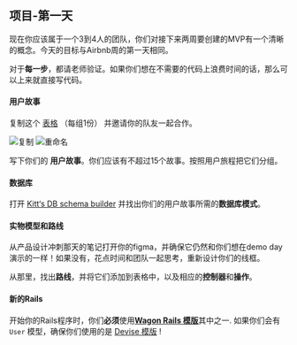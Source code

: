 ## 项目-第一天

现在你应该属于一个3到4人的团队，你们对接下来两周要创建的MVP有一个清晰的概念。今天的目标与Airbnb周的第一天相同。

对于**每一步**，都请老师验证。如果你们想在不需要的代码上浪费时间的话，那么可以上来就直接写代码。

#### 用户故事
复制这个 [表格](https://docs.google.com/spreadsheets/d/1_q-wwWiWUY5VL0gZVtqWIidWEtfwhX8FHEbwaW0LuFI/edit?usp=sharing) （每组1份） 并邀请你的队友一起合作。

![复制](https://raw.githubusercontent.com/lewagon/fullstack-images/master/rails/user-stories/duplicate.png)
![重命名](https://raw.githubusercontent.com/lewagon/fullstack-images/master/rails/user-stories/rename.png)

写下你们的 **用户故事**。你们应该有不超过15个故事。按照用户旅程把它们分组。

#### 数据库
打开 [Kitt‘s DB schema builder](https://kitt.lewagon.com/db) 并找出你们的用户故事所需的**数据库模式**。

#### 实物模型和路线
从产品设计冲刺那天的笔记打开你的figma，并确保它仍然和你们想在demo day演示的一样！如果没有，花点时间和团队一起思考，重新设计你们的线框。

从那里，找出**路线**，并将它们添加到表格中，以及相应的**控制器**和**操作**。

#### 新的Rails
开始你的Rails程序时，你们**必须**使用[**Wagon Rails 模版**](https://github.com/lewagon/rails-templates/tree/master)其中之一. 如果你们会有 `User` 模型，确保你们使用的是 [Devise 模版](https://github.com/lewagon/rails-templates/tree/master#devise) !
